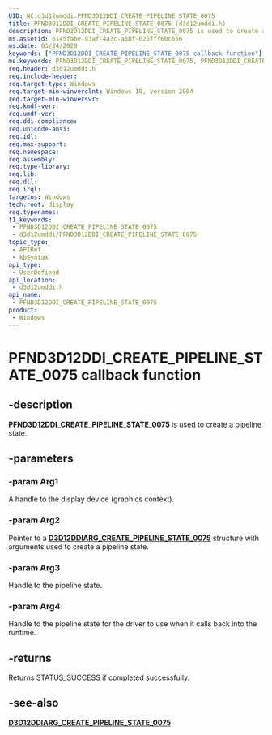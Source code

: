 ```yaml
---
UID: NC:d3d12umddi.PFND3D12DDI_CREATE_PIPELINE_STATE_0075
title: PFND3D12DDI_CREATE_PIPELINE_STATE_0075 (d3d12umddi.h)
description: PFND3D12DDI_CREATE_PIPELINE_STATE_0075 is used to create a pipeline state.
ms.assetid: 6145fabe-93af-4a3c-a3bf-625fff6bc656
ms.date: 03/24/2020
keywords: ["PFND3D12DDI_CREATE_PIPELINE_STATE_0075 callback function"]
ms.keywords: PFND3D12DDI_CREATE_PIPELINE_STATE_0075, PFND3D12DDI_CREATE_PIPELINE_STATE_0075 entry, PFND3D12DDI_CREATE_PIPELINE_STATE_0075 entry point [Display Devices], d3d12umddi/PFND3D12DDI_CREATE_PIPELINE_STATE_0075, display.pfnd3d12ddi_create_pipeline_state_0075
req.header: d3d12umddi.h
req.include-header: 
req.target-type: Windows
req.target-min-winverclnt: Windows 10, version 2004
req.target-min-winversvr: 
req.kmdf-ver: 
req.umdf-ver: 
req.ddi-compliance: 
req.unicode-ansi: 
req.idl: 
req.max-support: 
req.namespace: 
req.assembly: 
req.type-library: 
req.lib: 
req.dll: 
req.irql: 
targetos: Windows
tech.root: display
req.typenames: 
f1_keywords:
 - PFND3D12DDI_CREATE_PIPELINE_STATE_0075
 - d3d12umddi/PFND3D12DDI_CREATE_PIPELINE_STATE_0075
topic_type:
 - APIRef
 - kbSyntax
api_type:
 - UserDefined
api_location:
 - d3d12umddi.h
api_name:
 - PFND3D12DDI_CREATE_PIPELINE_STATE_0075
product:
 - Windows
---
```


# PFND3D12DDI_CREATE_PIPELINE_STATE_0075 callback function


## -description

**PFND3D12DDI_CREATE_PIPELINE_STATE_0075** is used to create a pipeline state.

## -parameters

### -param Arg1

A handle to the display device (graphics context).

### -param Arg2

Pointer to a [**D3D12DDIARG_CREATE_PIPELINE_STATE_0075**](ns-d3d12umddi-d3d12ddiarg_create_pipeline_state_0075.md) structure with arguments used to create a pipeline state.

### -param Arg3

Handle to the pipeline state.

### -param Arg4

Handle to the pipeline state for the driver to use when it calls back into the runtime.

## -returns

Returns STATUS_SUCCESS if completed successfully.

## -see-also

[**D3D12DDIARG_CREATE_PIPELINE_STATE_0075**](ns-d3d12umddi-d3d12ddiarg_create_pipeline_state_0075.md)


